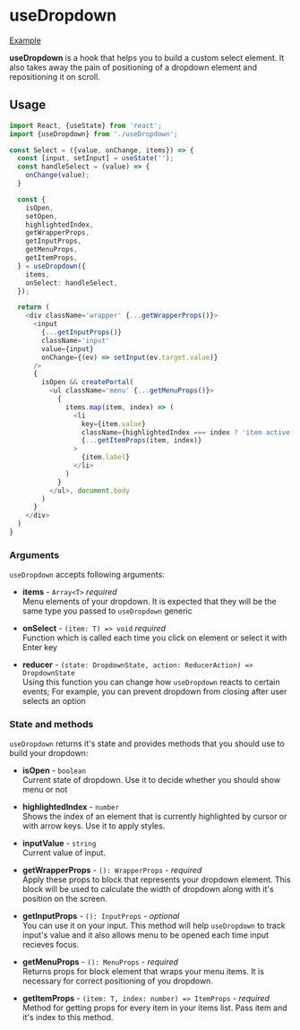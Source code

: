 # useDropdown

[Example](https://redmadrobot.github.io/use-dropdown/?path=/docs/examples-select--select)

**useDropdown** is a hook that helps you to build a custom
select element. It also takes away the pain
of positioning of a dropdown element and repositioning it
on scroll.

## Usage

```typescript jsx
import React, {useState} from 'react';
import {useDropdown} from './useDropdown';

const Select = ({value, onChange, items}) => {
  const [input, setInput] = useState('');
  const handleSelect = (value) => {
    onChange(value);
  }

  const {
    isOpen,
    setOpen,
    highlightedIndex,
    getWrapperProps,
    getInputProps,
    getMenuProps,
    getItemProps,
  } = useDropdown({
    items,
    onSelect: handleSelect,
  });

  return (
    <div className='wrapper' {...getWrapperProps()}>
      <input
        {...getInputProps()}
        className='input'
        value={input}
        onChange={(ev) => setInput(ev.target.value)}
      />
      {
        isOpen && createPortal(
          <ul className='menu' {...getMenuProps()}>
            {
              items.map(item, index) => (
                <li
                  key={item.value}
                  className={highlightedIndex === index ? 'item active' : 'item'}
                  {...getItemProps(item, index)}
                >
                  {item.label}
                </li>
              )
            }
          </ul>, document.body
        )
      }
    </div>
  )
}


```

### Arguments

`useDropdown` accepts following arguments:

- **items** - `Array<T>` _required_  
  Menu elements of your dropdown. It is expected that they will
  be the same type you passed to `useDropdown` generic

- **onSelect** - `(item: T) => void` _required_  
  Function which is called each time you click on element or
  select it with Enter key

- **reducer** - `(state: DropdownState, action: ReducerAction) => DropdownState`  
  Using this function you can change how `useDropdown` reacts
  to certain events; For example, you can prevent dropdown
  from closing after user selects an option

### State and methods

`useDropdown` returns it's state and provides methods that
you should use to build your dropdown:

- **isOpen** - `boolean`  
  Current state of dropdown. Use it to decide whether you should
  show menu or not

- **highlightedIndex** - `number`  
  Shows the index of an element that is currently highlighted by
  cursor or with arrow keys. Use it to apply styles.

- **inputValue** - `string`  
  Current value of input.

- **getWrapperProps** - `(): WrapperProps` - _required_  
  Apply these props to block that represents your dropdown element.
  This block will be used to calculate the width of dropdown along
  with it's position on the screen.

- **getInputProps** - `(): InputProps` - _optional_  
  You can use it on your input. This method will help `useDropdown`
  to track input's value and it also allows menu to be opened each time
  input recieves focus.

- **getMenuProps** - `(): MenuProps` - _required_  
  Returns props for block element that wraps your menu items. It is
  necessary for correct positioning of you dropdown.

- **getItemProps** - `(item: T, index: number) => ItemProps` - _required_  
  Method for getting props for every item in your items list. Pass
  item and it's index to this method.
